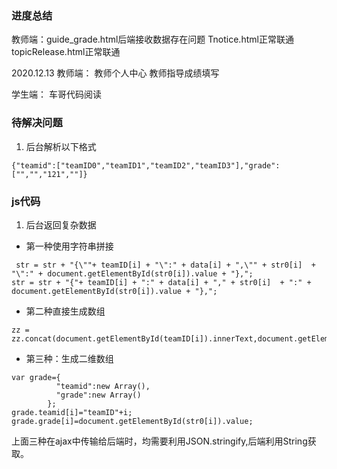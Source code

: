 ### 进度总结
教师端：guide_grade.html后端接收数据存在问题
Tnotice.html正常联通
topicRelease.html正常联通

2020.12.13
教师端：
教师个人中心
教师指导成绩填写

学生端：
车哥代码阅读

### 待解决问题
1. 后台解析以下格式
```
{"teamid":["teamID0","teamID1","teamID2","teamID3"],"grade":["","","121",""]}
```

### js代码
1. 后台返回复杂数据
- 第一种使用字符串拼接
```
 str = str + "{\""+ teamID[i] + "\":" + data[i] + ",\"" + str0[i]  + "\":" + document.getElementById(str0[i]).value + "},";
str = str + "{"+ teamID[i] + ":" + data[i] + "," + str0[i]  + ":" + document.getElementById(str0[i]).value + "},";
```
- 第二种直接生成数组
```
zz = zz.concat(document.getElementById(teamID[i]).innerText,document.getElementById(str0[i]).value);
```
- 第三种：生成二维数组
```
var grade={
          "teamid":new Array(),
          "grade":new Array()
        };
grade.teamid[i]="teamID"+i;
grade.grade[i]=document.getElementById(str0[i]).value;
```
上面三种在ajax中传输给后端时，均需要利用JSON.stringify,后端利用String获取。

